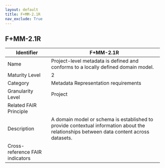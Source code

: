 ```yaml
---
layout: default
title: F+MM-2.1R
nav_exclude: True
---
```


## F+MM-2.1R

| Identifier | F+MM-2.1R |
| ---------- | ----------|
| Name | Project-level metadata is defined and conforms to a locally defined domain model. |
| Maturity Level | 2 |
| Category | Metadata Representation requirements |
| Granularity Level | Project |
| Related FAIR Principle | |
| Description |  A domain model or schema is established to provide contextual information about the relationships between data content across datasets. |
| Cross-reference FAIR indicators | |
